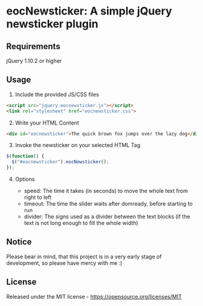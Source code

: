 # eocNewsticker: A simple jQuery newsticker plugin

## Requirements

jQuery 1.10.2 or higher

## Usage

1. Include the provided JS/CSS files

```html
<script src="jquery.eocnewsticker.js"></script>
<link rel="stylesheet" href="eocnewsticker.css">
```

2. Write your HTML Content

```html
<div id="eocnewsticker">The quick brown fox jumps over the lazy dog</div>
```

3. Invoke the newsticker on your selected HTML Tag

```javascript
$(function() {
  $("#eocnewsticker").eocNewsticker();
});
```

4. Options

    * speed: The time it takes (in seconds) to move the whole text from right to left
    * timeout: The time the slider waits after domready, before starting to run
    * divider: The signs used as a divider between the text blocks (if the text is not long enough to fill the whole width)

## Notice

Please bear in mind, that this project is in a very early stage of development, so please have mercy with me :)

## License

Released under the MIT license - https://opensource.org/licenses/MIT
